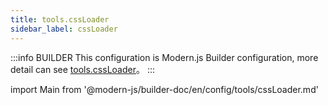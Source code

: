 ```yaml
---
title: tools.cssLoader
sidebar_label: cssLoader
---
```


:::info BUILDER
This configuration is Modern.js Builder configuration, more detail can see [tools.cssLoader](https://modernjs.dev/builder/zh/api/config-tools.html#tools-cssloader)。
:::

import Main from '@modern-js/builder-doc/en/config/tools/cssLoader.md'

<Main />
